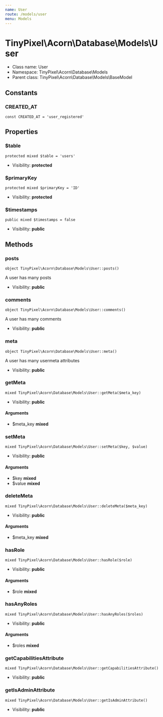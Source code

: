 ```yaml
---
name: User
route: /models/user
menu: Models
---
```



TinyPixel\Acorn\Database\Models\User
===============



* Class name: User
* Namespace: TinyPixel\Acorn\Database\Models
* Parent class: TinyPixel\Acorn\Database\Models\BaseModel



Constants
----------


### CREATED_AT

    const CREATED_AT = 'user_registered'





Properties
----------


### $table

    protected mixed $table = 'users'





* Visibility: **protected**


### $primaryKey

    protected mixed $primaryKey = 'ID'





* Visibility: **protected**


### $timestamps

    public mixed $timestamps = false





* Visibility: **public**


Methods
-------


### posts

    object TinyPixel\Acorn\Database\Models\User::posts()

A user has many posts



* Visibility: **public**




### comments

    object TinyPixel\Acorn\Database\Models\User::comments()

A user has many comments



* Visibility: **public**




### meta

    object TinyPixel\Acorn\Database\Models\User::meta()

A user has many usermeta attributes



* Visibility: **public**




### getMeta

    mixed TinyPixel\Acorn\Database\Models\User::getMeta($meta_key)





* Visibility: **public**


#### Arguments
* $meta_key **mixed**



### setMeta

    mixed TinyPixel\Acorn\Database\Models\User::setMeta($key, $value)





* Visibility: **public**


#### Arguments
* $key **mixed**
* $value **mixed**



### deleteMeta

    mixed TinyPixel\Acorn\Database\Models\User::deleteMeta($meta_key)





* Visibility: **public**


#### Arguments
* $meta_key **mixed**



### hasRole

    mixed TinyPixel\Acorn\Database\Models\User::hasRole($role)





* Visibility: **public**


#### Arguments
* $role **mixed**



### hasAnyRoles

    mixed TinyPixel\Acorn\Database\Models\User::hasAnyRoles($roles)





* Visibility: **public**


#### Arguments
* $roles **mixed**



### getCapabilitiesAttribute

    mixed TinyPixel\Acorn\Database\Models\User::getCapabilitiesAttribute()





* Visibility: **public**




### getIsAdminAttribute

    mixed TinyPixel\Acorn\Database\Models\User::getIsAdminAttribute()





* Visibility: **public**



